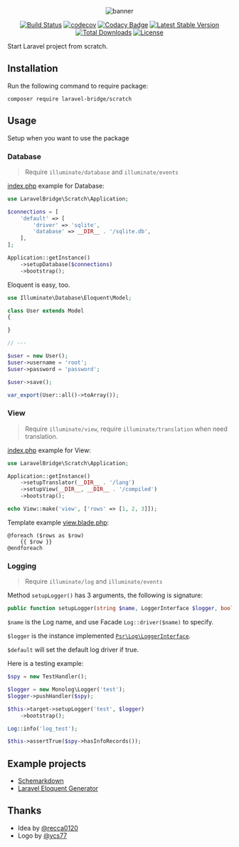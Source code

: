<p align="center">
<img src="https://laravel-bridge.github.io/banner.svg" alt="banner">
</p>

<p align="center">
<a href="https://travis-ci.com/laravel-bridge/scratch"><img src="https://travis-ci.com/laravel-bridge/scratch.svg?branch=master" alt="Build Status"></a>
<a href="https://codecov.io/gh/laravel-bridge/scratch"><img src="https://codecov.io/gh/laravel-bridge/scratch/branch/master/graph/badge.svg" alt="codecov"></a>
<a href="https://www.codacy.com/gh/laravel-bridge/scratch"><img src="https://api.codacy.com/project/badge/Grade/f0b586d036aa4924a343051339b9b433" alt="Codacy Badge"></a>
<a href="https://packagist.org/packages/laravel-bridge/scratch"><img src="https://poser.pugx.org/laravel-bridge/scratch/v/stable" alt="Latest Stable Version"></a>
<a href="https://packagist.org/packages/laravel-bridge/scratch"><img src="https://poser.pugx.org/laravel-bridge/scratch/d/total.svg" alt="Total Downloads"></a>
<a href="https://packagist.org/packages/laravel-bridge/scratch"><img src="https://poser.pugx.org/laravel-bridge/scratch/license" alt="License"></a>
</p>

Start Laravel project from scratch.

## Installation

Run the following command to require package:

    composer require laravel-bridge/scratch

## Usage

Setup when you want to use the package

### Database

> Require `illuminate/database` and `illuminate/events`

[index.php](/examples/database/index.php) example for Database:

```php
use LaravelBridge\Scratch\Application;

$connections = [
    'default' => [
        'driver' => 'sqlite',
        'database' => __DIR__ . '/sqlite.db',
    ],
];

Application::getInstance()
    ->setupDatabase($connections)
    ->bootstrap();
```

Eloquent is easy, too.

```php
use Illuminate\Database\Eloquent\Model;

class User extends Model
{

}

// ---

$user = new User();
$user->username = 'root';
$user->password = 'password';

$user->save();

var_export(User::all()->toArray());
```

### View

> Require `illuminate/view`, require `illuminate/translation` when need translation.

[index.php](/examples/view/index.php) example for View: 

```php
use LaravelBridge\Scratch\Application;

Application::getInstance()
    ->setupTranslator(__DIR__ . '/lang')
    ->setupView(__DIR__, __DIR__ . '/compiled')
    ->bootstrap();

echo View::make('view', ['rows' => [1, 2, 3]]);
```

Template example [view.blade.php](/examples/view/view.blade.php):

```blade
@foreach ($rows as $row)
    {{ $row }}
@endforeach
```

### Logging

> Require `illuminate/log` and `illuminate/events`

Method `setupLogger()` has 3 arguments, the following is signature:

```php
public function setupLogger(string $name, LoggerInterface $logger, bool $default = true);
```

`$name` is the Log name, and use Facade `Log::driver($name)` to specify.

`$logger` is the instance implemented [`Psr\Log\LoggerInterface`](https://www.php-fig.org/psr/psr-3/).

`$default` will set the default log driver if true.

Here is a testing example:

```php
$spy = new TestHandler();

$logger = new Monolog\Logger('test');
$logger->pushHandler($spy);

$this->target->setupLogger('test', $logger)
    ->bootstrap();

Log::info('log_test');

$this->assertTrue($spy->hasInfoRecords());
```

## Example projects

* [Schemarkdown](https://github.com/MilesChou/schemarkdown)
* [Laravel Eloquent Generator](https://github.com/104corp/laravel-eloquent-generator)

## Thanks

* Idea by [@recca0120](https://github.com/recca0120/laravel-bridge)
* Logo by [@ycs77](https://github.com/ycs77)

